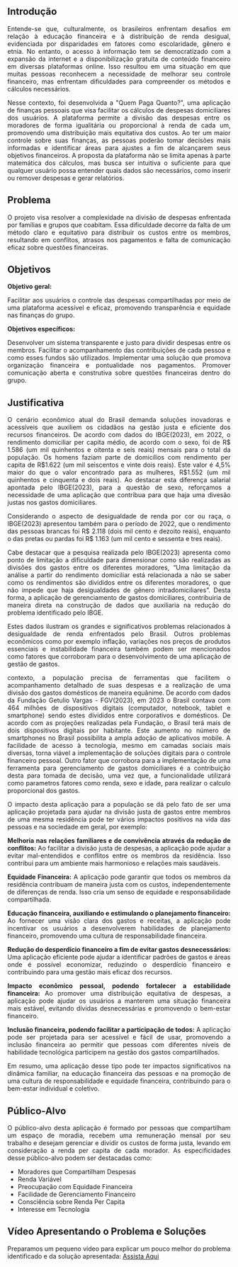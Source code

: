 ## Introdução

<p align="justify">Entende-se que, culturalmente, os brasileiros enfrentam desafios em relação à educação financeira e à distribuição de renda desigual, evidenciada por disparidades em fatores como escolaridade, gênero e etnia. No entanto, o acesso à informação tem se democratizado com a expansão da internet e a disponibilização gratuita de conteúdo financeiro em diversas plataformas online. Isso resultou em uma situação em que muitas pessoas reconhecem a necessidade de melhorar seu controle financeiro, mas enfrentam dificuldades para compreender os métodos e cálculos necessários.</p>

<p align="justify">Nesse contexto, foi desenvolvida a "Quem Paga Quanto?", uma aplicação de finanças pessoais que visa facilitar os cálculos de despesas domiciliares dos usuários. A plataforma permite a divisão das despesas entre os moradores de forma igualitária ou proporcional à renda de cada um, promovendo uma distribuição mais equitativa dos custos. Ao ter um maior controle sobre suas finanças, as pessoas poderão tomar decisões mais informadas e identificar áreas para ajustes a fim de alcançarem seus objetivos financeiros. A proposta da plataforma não se limita apenas à parte matemática dos cálculos, mas busca ser intuitiva o suficiente para que qualquer usuário possa entender quais dados são necessários, como inserir ou remover despesas e gerar relatórios.</p>

## Problema
<p align="justify">O projeto visa resolver a complexidade na divisão de despesas enfrentada por famílias e grupos que coabitam. Essa dificuldade decorre da falta de um método claro e equitativo para distribuir os custos entre os membros, resultando em conflitos, atrasos nos pagamentos e falta de comunicação eficaz sobre questões financeiras.</p>

## Objetivos

<strong>Objetivo geral:</strong>
<p align="justify">Facilitar aos usuários o controle das despesas compartilhadas por meio de uma plataforma acessível e eficaz, promovendo transparência e equidade nas finanças do grupo.</p>

<strong>Objetivos específicos:</strong>
<p align="justify">Desenvolver um sistema transparente e justo para dividir despesas entre os membros.
Facilitar o acompanhamento das contribuições de cada pessoa e como esses fundos são utilizados.
Implementar uma solução que promova organização financeira e pontualidade nos pagamentos.
Promover comunicação aberta e construtiva sobre questões financeiras dentro do grupo.</p>

## Justificativa

<p align="justify">O cenário econômico atual do Brasil demanda soluções inovadoras e acessíveis que auxiliem os cidadãos na gestão justa e eficiente dos recursos financeiros. De acordo com dados do IBGE(2023), em 2022, o rendimento domiciliar per capita médio, de acordo com o sexo, foi de R$ 1.586 (um mil quinhentos e oitenta e seis reais) mensais para o total da população.
 Os homens faziam parte de domicílios com rendimento per capita de R$1.622 (um mil seiscentos e vinte dois reais). Este valor é 4,5% maior do que o valor encontrado para as mulheres, R$1.552 (um mil quinhentos e cinquenta e dois reais). 
Ao destacar esta diferença salarial apontada pelo IBGE(2023), para a questão de sexo, reforçamos a necessidade de uma aplicação que contribua para que haja uma divesão justas nos gastos domiciliares.</p>

<p align="justify">Considerando o aspecto de desigualdade de renda por cor ou raça, o IBGE(2023) apresentou também para o  período de 2022, que  o rendimento das pessoas brancas foi R$ 2.118 (dois mil cento e dezoito reais), enquanto o das pretas ou pardas foi R$ 1.163 (um mil cento e sessenta e tres reais).</p> 

<p align="justify">Cabe destacar que a pesquisa realizada pelo IBGE(2023) apresenta como ponto de limitação a dificuldade para dimensionar como são realizadas as divisões dos gastos entre os diferentes moradores, “Uma limitação da análise a partir do rendimento domiciliar está relacionada a não se saber como os rendimentos são divididos entre os diferentes moradores, o que não impede que haja desigualdades de gênero intradomiciliares”.
Desta forma, a aplicação de gerenciamento de gastos domiciliares, contribuiria de maneira direta na construção de dados que  auxiliaria  na redução do problema identificado pelo IBGE.</p>

<p align="justify">Estes dados ilustram os grandes e significativos problemas relacionados à desigualdade de renda enfrentados pelo Brasil.  Outros problemas econômicos como por exemplo inflação, variações nos preços de produtos essenciais e instabilidade financeira também podem ser mencionados como fatores que corroboram para o desenvolvimento de uma aplicação de gestão de gastos.</p>

<p align="justify"> contexto, a população precisa de ferramentas que facilitem o acompanhamento detalhado de suas despesas e a realização de uma divisão dos gastos domésticos  de maneira equânime.
De acordo com dados da Fundação Getulio Vargas - FGV(2023), em 2023 o Brasil contava com 464 milhões de dispositivos digitais  (computador, notebook, tablet e smartphone) sendo estes divididos entre corporativos e domésticos. De acordo com as projeções realizadas pela Fundação, o Brasil terá mais de dois dispositivos digitais por habitante.
Este aumento no número de smartphones no Brasil possibilita a ampla adoção de aplicativos mobile. A facilidade de acesso à tecnologia, mesmo em camadas sociais mais diversas, torna viável a implementação de soluções digitais para o controle financeiro pessoal.
Outro fator que corrobora para a implementação de uma ferramenta para gerenciamento de gastos domiciliares é a  contribuição desta para tomada de decisão, uma vez que, a funcionalidade utilizará como parametros fatores como renda, sexo e idade, para realizar o  calculo proporcional dos gastos.</p>

<p align="justify">O impacto desta aplicação para a população se dá pelo fato de ser uma aplicação projetada para ajudar na divisão justa de gastos entre membros de uma mesma residência pode ter vários impactos positivos na vida das pessoas e na sociedade em geral, por exemplo:</p>

<p align="justify"><strong>Melhoria nas relações familiares e de convivência através da redução de conflitos:</strong> Ao facilitar a divisão justa de despesas, a aplicação pode ajudar a evitar mal-entendidos e conflitos entre os membros da residência. Isso contribui para um ambiente mais harmonioso e relações mais saudáveis.</p>

<p align="justify"><strong>Equidade Financeira:</strong> A aplicação pode garantir que todos os membros da residência contribuam de maneira justa com os custos, independentemente de diferenças de renda. Isso cria um senso de equidade e responsabilidade compartilhada.</p>

<p align="justify"><strong>Educação financeira, auxiliando e estimulando o planejamento financeiro:</strong> Ao fornecer uma visão clara dos gastos e receitas, a aplicação pode incentivar os usuários a desenvolverem habilidades de planejamento financeiro, promovendo uma cultura de responsabilidade financeira.</p>

<p align="justify"><strong>Redução do desperdício financeiro a fim de evitar gastos desnecessários:</strong> Uma aplicação eficiente pode ajudar a identificar padrões de gastos e áreas onde é possível economizar, reduzindo o desperdício financeiro e contribuindo para uma gestão mais eficaz dos recursos.</p>

<p align="justify"><strong>Impacto econômico pessoal, podendo fortalecer a estabilidade financeira:</strong> Ao promover uma distribuição equitativa de despesas, a aplicação pode ajudar os usuários a manterem uma situação financeira mais estável, evitando dívidas desnecessárias e promovendo o bem-estar financeiro.</p>

<p align="justify"><strong>Inclusão financeira, podendo facilitar a participação de todos:</strong> A aplicação pode ser projetada para ser acessível e fácil de usar, promovendo a inclusão financeira ao permitir que pessoas com diferentes níveis de habilidade tecnológica participem na gestão dos gastos compartilhados.</p>

<p align="justify">Em resumo, uma aplicação desse tipo pode ter impactos significativos na dinâmica familiar, na educação financeira das pessoas e na promoção de uma cultura de responsabilidade e equidade financeira, contribuindo para o bem-estar individual e coletivo.</p>

## Público-Alvo
<p align="justify">O público-alvo desta aplicação é formado por pessoas que compartilham um espaço de moradia, recebem uma remuneração mensal por seu trabalho e desejam gerenciar e dividir os custos de forma justa, levando em consideração a renda per capita de cada morador. As especificidades desse público-alvo podem ser destacadas como:</p>

- Moradores que Compartilham Despesas
- Renda Variável
- Preocupação com Equidade Financeira
- Facilidade de Gerenciamento Financeiro
- Consciência sobre Renda Per Capita
- Interesse em Tecnologia

## Vídeo Apresentando o Problema e Soluções

Preparamos um pequeno vídeo para explicar um pouco melhor do problema identificado e da solução apresentada: [Assista Aqui](https://youtu.be/a8EfhVLaT_c)


